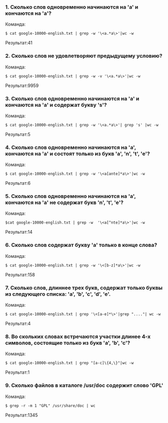 ### 1. Сколько слов одновременно начинаются на 'a' и кончаются на 'a'?

Команда:

```
$ cat google-10000-english.txt | grep -w '\<a.*a\>'|wc -w
```

Результат:41

### 2. Сколько слов не удовлетворяют предыдущему условию?

Команда:

```
$ cat google-10000-english.txt | grep -w -v '\<a.*a\>'|wc -w
```

Результат:9959

### 3. Сколько слов одновременно начинаются на 'a' и кончаются на 'a' и содержат букву 's'?

Команда:

```
$ cat google-10000-english.txt | grep -w '\<a.*a\>'| grep 's' |wc -w
```

Результат:5

### 4. Сколько слов одновременно начинаются на 'a', кончаются на 'a' и состоят только из букв 'a', 'n', 't', 'e'?

Команда:

```
$ cat google-10000-english.txt | grep -w '\<a[ante]*a\>'|wc -w
```

Результат:6

### 5. Сколько слов одновременно начинаются на 'a', кончаются на 'a' не содержат букв 'n', 't', 'e'?

Команда:

```
$cat google-10000-english.txt | grep -w  '\<a[^nte]*a\>'|wc -w
```

Результат:14

### 6. Сколько слов содержат букву 'a' только в конце слова?

Команда:

```
$ cat google-10000-english.txt | grep -w '\<[b-z]*a\>'|wc -w
```

Результат:158

### 7. Сколько слов, длиннее трех букв, содержат только буквы из следующего списка: 'a', 'b', 'c', 'd', 'e'.

Команда:

```
$ cat google-10000-english.txt | grep '\<[a-e]*\>'|grep "...."| wc -w
```

Результат:4

### 8. Во скольких словах встречаются участки длинее 4-х символов, состоящие только из букв 'a', 'b', 'c'?

Команда:

```
$ cat google-10000-english.txt | grep "[a-c]\{4,\}"|wc -w
```

Результат:1

### 9. Сколько файлов в каталоге /usr/doc содержит слово 'GPL'

Команда:


```
$ grep -r -m 1 "GPL" /usr/share/doc | wc
```

Результат:1345

